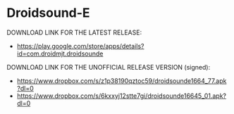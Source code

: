 Droidsound-E 
============

DOWNLOAD LINK FOR THE LATEST RELEASE:

* https://play.google.com/store/apps/details?id=com.droidmjt.droidsounde

DOWNLOAD LINK FOR THE UNOFFICIAL RELEASE VERSION (signed):

* https://www.dropbox.com/s/z1p38190qztoc59/droidsounde1664_77.apk?dl=0
* https://www.dropbox.com/s/6kxxyj12stte7gi/droidsounde16645_01.apk?dl=0
